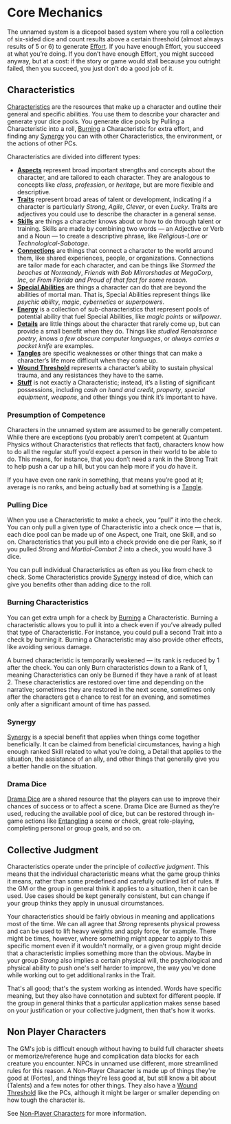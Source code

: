 # Core Mechanics

The unnamed system is a dicepool based system where you roll a collection of six-sided dice and count results above a certain threshold (almost always results of 5 or 6) to generate [Effort](Effort.md). If you have enough Effort, you succeed at what you’re doing. If you don’t have enough Effort, you might succeed anyway, but at a cost: if the story or game would stall because you outright failed, then you succeed, you just don’t do a good job of it.

## Characteristics

[Characteristics](Characteristics.md) are the resources that make up a character and outline their general and specific abilities. You use them to describe your character and generate your dice pools. You generate dice pools by Pulling a Characteristic into a roll, [Burning](Burn.md) a Characteristic for extra effort, and finding any [Synergy](Synergy.md) you can with other Characteristics, the environment, or the actions of other PCs.

Characteristics are divided into different types:

- **[Aspects](Aspects.md)** represent broad important strengths and concepts about the character, and are tailored to each character. They are analogous to concepts like *class*, *profession*, or *heritage*, but are more flexible and descriptive.
- **[Traits](Traits.md)** represent broad areas of talent or development, indicating if a character is particularly *Strong*, *Agile*, *Clever*, or even *Lucky*. Traits are adjectives you could use to describe the character in a general sense.
- **[Skills](Skills.md)** are things a character knows about or how to do through talent or training. Skills are made by combining two words — an Adjective or Verb and a Noun — to create a descriptive phrase, like *Religious-Lore* or *Technological-Sabotage*.
- **[Connections](Connections.md)** are things that connect a character to the world around them, like shared experiences, people, or organizations. Connections are tailor made for each character, and can be things like *Stormed the beaches at Normandy*, *Friends with Bob Mirrorshades at MegaCorp, Inc*, or *From Florida and Proud of that fact for some reason*.
- **[Special Abilities](SpecialAbilities.md)** are things a character can do that are beyond the abilities of mortal man. That is, Special Abilities represent things like *psychic ability*, *magic*, *cybernetics* or *superpowers*.
- **[Energy](Energy)** is a collection of sub-characteristics that represent pools of potential ability that fuel Special Abilities, like *magic points* or *willpower*.
- **[Details](Details.md)** are little things about the character that rarely come up, but can provide a small benefit when they do. Things like *studied Renaissance poetry*, *knows a few obscure computer languages*, or *always carries a pocket knife* are examples.
- **[Tangles](Tangles.md)** are specific weaknesses or other things that can make a character’s life more difficult when they come up.
- **[Wound Threshold](WoundThreshold.md)** represents a character’s ability to sustain physical trauma, and any resistances they have to the same.
- **[Stuff](Stuff.md)** is not exactly a Characteristic; instead, it’s a listing of significant possessions, including *cash on hand and credit*, *property*, *special equipment*, *weapons*, and other things you think it’s important to have.

### Presumption of Competence

Characters in the unnamed system are assumed to be generally competent. While there are exceptions (you probably aren’t competent at Quantum Physics without Characteristics that reflects that fact), characters know how to do all the regular stuff you’d expect a person in their world to be able to do. This means, for instance, that you don’t need a rank in the Strong Trait to help push a car up a hill, but you can help more if you *do* have it.

If you have even one rank in something, that means you’re good at it; average is no ranks, and being actually bad at something is a [Tangle](Tangles.md).

### Pulling Dice

When you use a Characteristic to make a check, you “pull” it into the check. You can only pull a given type of Characteristic into a check once — that is, each dice pool can be made up of one Aspect, one Trait, one Skill, and so on. Characteristics that you pull into a check provide one die per Rank, so if you pulled *Strong* and *Martial-Combat 2* into a check, you would have 3 dice.

You can pull individual Characteristics as often as you like from check to check. Some Characteristics provide [Synergy](Synergy.md) instead of dice, which can give you benefits other than adding dice to the roll.

### Burning Characteristics

You can get extra umph for a check by [Burning](Burn.md) a Characteristic. Burning a characteristic allows you to pull it into a check even if you’ve already pulled that type of Characteristic. For instance, you could pull a second Trait into a check by burning it. Burning a Characteristic may also provide other effects, like avoiding serious damage.

A burned characteristic is temporarily weakened — its rank is reduced by 1 after the check. You can only Burn characteristics down to a Rank of 1, meaning Characteristics can only be Burned if they have a rank of at least 2. These characteristics are restored over time and depending on the narrative; sometimes they are restored in the next scene, sometimes only after the characters get a chance to rest for an evening, and sometimes only after a significant amount of time has passed.

### Synergy

[Synergy](Synergy.md) is a special benefit that applies when things come together beneficially. It can be claimed from beneficial circumstances, having a high enough ranked Skill related to what you’re doing, a Detail that applies to the situation, the assistance of an ally, and other things that generally give you a better handle on the situation.

### Drama Dice

[Drama Dice](DramaDice.md) are a shared resource that the players can use to improve their chances of success or to affect a scene. Drama Dice are Burned as they’re used, reducing the available pool of dice, but can be restored through in-game actions like [Entangling](Tangles.md) a scene or check, great role-playing, completing personal or group goals, and so on.

## Collective Judgment

Characteristics operate under the principle of *collective judgment*. This means that the individual characteristic means what the game group thinks it means, rather than some predefined and carefully outlined list of rules. If the GM or the group in general think it applies to a situation, then it can be used. Use cases should be kept generally consistent, but can change if your group thinks they apply in unusual circumstances.

Your characteristics should be fairly obvious in meaning and applications most of the time. We can all agree that *Strong* represents physical prowess and can be used to lift heavy weights and apply force, for example. There might be times, however, where something might appear to apply to this specific moment even if it wouldn't normally, or a given group might decide that a characteristic implies something more than the obvious. Maybe in your group *Strong* also implies a certain physical will, the psychological and physical ability to push one's self harder to improve, the way you've done while working out to get additional ranks in the Trait.

That's all good; that's the system working as intended. Words have specific meaning, but they also have connotation and subtext for different people. If the group in general thinks that a particular application makes sense based on your justification or your collective judgment, then that's how it works.

## Non Player Characters

The GM's job is difficult enough without having to build full character sheets or memorize/reference huge and complication data blocks for each creature you encounter. NPCs in unnamed use different, more streamlined rules for this reason. A Non-Player Character is made up of things they're good at (Fortes), and things they're less good at, but still know a bit about (Talents) and a few notes for other things. They also have a [Wound Threshold](WoundThreshold.md) like the PCs, although it might be larger or smaller depending on how tough the character is.

See [Non-Player Characters](NPCs.md) for more information.
